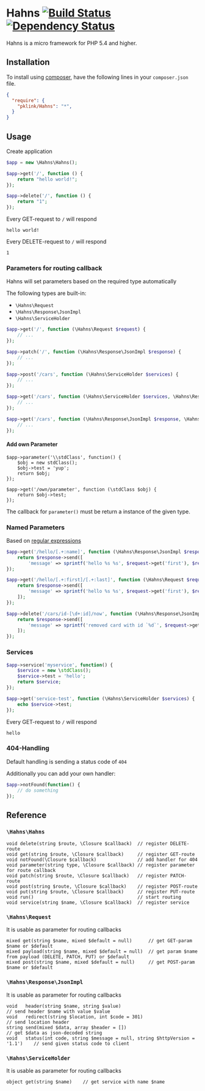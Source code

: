 # Hahns [![Build Status](https://travis-ci.org/pklink/Hahns.png?branch=master)](https://travis-ci.org/pklink/Hahns) [![Dependency Status](https://www.versioneye.com/user/projects/52b89440ec1375c3f500001b/badge.png)](https://www.versioneye.com/user/projects/52b89440ec1375c3f500001b)

Hahns is a micro framework for PHP 5.4 and higher.

## Installation

To install using [composer][1], have the following lines in your `composer.json` file.

```json
{
  "require": {
    "pklink/Hahns": "*",
  }
}
```

## Usage

Create application

```php
$app = new \Hahns\Hahns();
```


```php
$app->get('/', function () {
    return "hello world!";
});

$app->delete('/', function () {
    return "1";
});
```

Every GET-request to `/` will respond

```
hello world!
```

Every DELETE-request to `/` will respond

```
1
```

### Parameters for routing callback

Hahns will set parameters based on the required type automatically

The following types are built-in:

* `\Hahns\Request`
* `\Hahns\Response\JsonImpl`
* `\Hahns\ServiceHolder`

```php
$app->get('/', function (\Hahns\Request $request) {
    // ...
});

$app->patch('/', function (\Hahns\Response\JsonImpl $response) {
    // ...
});

$app->post('/cars', function (\Hahns\ServiceHolder $services) {
    // ...
});

$app->get('/cars', function (\Hahns\ServiceHolder $services, \Hahns\Response\JsonImpl $response, \Hahns\Request $request) {
    // ...
});

$app->get('/cars', function (\Hahns\Response\JsonImpl $response, \Hahns\ServiceHolder $services) {
    // ...
});
```

#### Add own Parameter

```
$app->parameter('\\stdClass', function() {
    $obj = new stdClass();
    $obj->test = 'yup';
    return $obj;
});

$app->get('/own/parameter', function (\stdClass $obj) {
    return $obj->test;
});
```

The callback for `parameter()` must be return a instance of the given type.


### Named Parameters

Based on [regular expressions][2]

```php
$app->get('/hello/[.+:name]', function (\Hahns\Response\JsonImpl $response, \Hahns\Request $request) {
	return $response->send([
		'message' => sprintf('hello %s %s', $request->get('first'), $request->get('last'))
});

$app->get('/hello/[.+:first]/[.+:last]', function (\Hahns\Request $request, \Hahns\Response\JsonImpl $response) {
	return $response->send([
		'message' => sprintf('hello %s %s', $request->get('first'), $request->get('last'))
	]);
});

$app->delete('/cars/id-[\d+:id]/now', function (\Hahns\Response\JsonImpl $response, \Hahns\Request $request) {
    return $response->send([
        'message' => sprintf('removed card with id `%d`', $request->get('id'))
    ]);
});
```

### Services

```php
$app->service('myservice', function() {
	$service = new \stdClass();
	$service->test = 'hello';
	return $service;
});

$app->get('service-test', function (\Hahns\ServiceHolder $services) {
	echo $service->test;
});
```

Every GET-request to `/` will respond

```
hello
```

### 404-Handling

Default handling is sending a status code of `404`

Additionally you can add your own handler:

```php
$app->notFound(function() {
	// do something
});
```

## Reference

### `\Hahns\Hahns`

```
void delete(string $route, \Closure $callback)	// register DELETE-route
void get(string $route, \Closure $callback)		// register GET-route
void notFound(\Closure $callback)				// add handler for 404
void parameter(string type, \Closure $callback) // register parameter for route callback
void patch(string $route, \Closure $callback)	// register PATCH-route
void post(string $route, \Closure $callback)	// register POST-route
void put(string $route, \Closure $callback)		// register PUT-route
void run()										// start routing
void service(string $name, \Closure $callback)	// register service
```

### `\Hahns\Request`

It is usable as parameter for routing callbacks

```
mixed get(string $name, mixed $default = null)		// get GET-param $name or $default
mixed payload(string $name, mixed $default = null)	// get param $name from payload (DELETE, PATCH, PUT) or $default
mixed post(string $name, mixed $default = null)		// get POST-param $name or $default
```

### `\Hahns\Response\JsonImpl`

It is usable as parameter for routing callbacks

```
void   header(string $name, string $value)		                                // send header $name with value $value
void   redirect(string $location, int $code = 301)                              // send location header
string send(mixed $data, array $header = [])	                                // get $data as json-decoded string
void   status(int code, string $message = null, string $httpVersion = '1.1')    // send given status code to client
```


### `\Hahns\ServiceHolder`

It is usable as parameter for routing callbacks

```
object get(string $name)	// get service with name $name
```

[1]: http://getcomposer.org/
[2]: http://en.wikipedia.org/wiki/Regular_expression